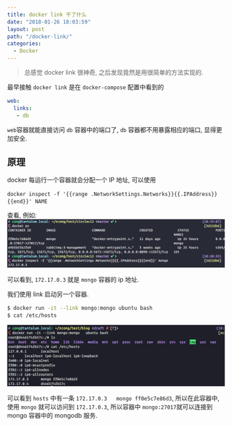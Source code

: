 ```yaml
---
title: docker link 干了什么
date: "2018-01-26 18:03:59"
layout: post
path: "/docker-link/"
categories:
  - Docker
---
```


> 总感觉 docker link 很神奇, 之后发现竟然是用很简单的方法实现的.

最早接触 `docker link` 是在 `docker-compose` 配置中看到的

<!--more-->

```yaml
web:
  links:
   - db
```
`web`容器就能直接访问 `db` 容器中的端口了, `db` 容器都不用暴露相应的端口, 显得更加安全.

## 原理

docker 每运行一个容器就会分配一个 IP 地址, 可以使用

`docker inspect -f '{{range .NetworkSettings.Networks}}{{.IPAddress}}{{end}}' NAME`

查看, 例如:
![ip](./docker1.png)

可以看到, `172.17.0.3` 就是 `mongo` 容器的 ip 地址.

我们使用 link 启动另一个容器.

```sh
$ docker run -it --link mongo:mongo ubuntu bash
$ cat /etc/hosts
```
![hosts](./docker2.png)

可以看到 `hosts` 中有一条 `172.17.0.3	mongo ff0e5c7e86d3`, 所以在此容器中, 使用 `mongo` 就可以访问到 `172.17.0.3`, 所以容器中 `mongo:27017`就可以连接到 mongo 容器中的 mongodb 服务.
